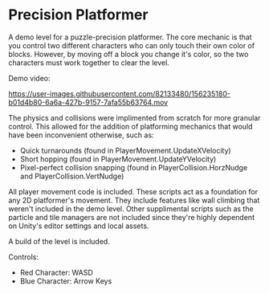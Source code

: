 # Precision Platformer

A demo level for a puzzle-precision platformer. The core mechanic is that you control two different characters who can only touch their own color of blocks.
However, by moving off a block you change it's color, so the two characters must work together to clear the level.

Demo video:

https://user-images.githubusercontent.com/82133480/156235180-b01d4b80-6a6a-427b-9157-7afa55b63764.mov

The physics and collisions were implimented from scratch for more granular control. This allowed for the addition of platforming mechanics that would have been inconvenient otherwise, such as:
- Quick turnarounds (found in PlayerMovement.UpdateXVelocity)
- Short hopping (found in PlayerMovement.UpdateYVelocity)
- Pixel-perfect collision snapping (found in PlayerCollision.HorzNudge and PlayerCollision.VertNudge)

All player movement code is included. These scripts act as a foundation for any 2D platformer's movement. They include features like wall climbing that weren't included in the demo level. Other supplimental scripts such as the particle and tile managers are not included since they're highly dependent on Unity's editor settings and local assets.

A build of the level is included.

Controls:
- Red Character: WASD
- Blue Character: Arrow Keys
